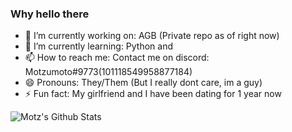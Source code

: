 ### Why hello there


- 🔭 I’m currently working on: AGB (Private repo as of right now)
- 🌱 I’m currently learning: Python and 
- 📫 How to reach me: Contact me on discord: Motzumoto#9773(101118549958877184)
- 😄 Pronouns: They/Them (But I really dont care, im a guy)
- ⚡ Fun fact: My girlfriend and I have been dating for 1 year now


![Motz's Github Stats](https://github-readme-stats.vercel.app/api?username=motzumoto&show_icons=true&theme=synthwave&count_private=true)
